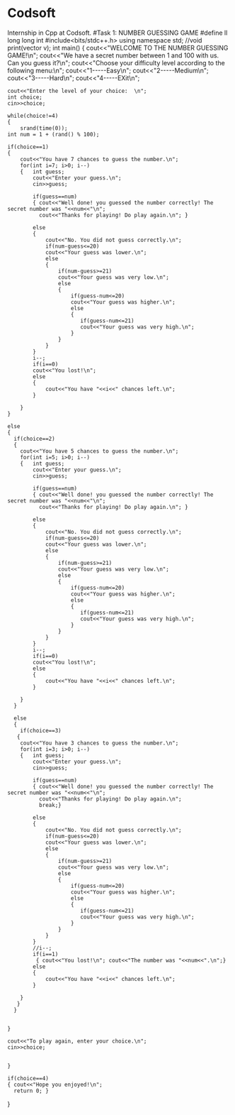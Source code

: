 # Codsoft
Internship in Cpp at Codsoft.
#Task 1: NUMBER GUESSING GAME
#define ll long long int 
#include<bits/stdc++.h>
using namespace std;
//void print(vector<int> v);
int main()
{
    cout<<"WELCOME TO THE NUMBER GUESSING GAME!\n";
    cout<<"We have a secret number between 1 and 100 with us. Can you guess it?\n";
    cout<<"Choose your difficulty level according to the following menu:\n";
    cout<<"1-----Easy\n";
    cout<<"2-----Medium\n";
    cout<<"3-----Hard\n";
    cout<<"4-----EXit\n";
    
    cout<<"Enter the level of your choice:  \n";
    int choice;
    cin>>choice;
    
    while(choice!=4)
    {
        srand(time(0));
    int num = 1 + (rand() % 100);
    
    if(choice==1)
    {
        cout<<"You have 7 chances to guess the number.\n";
        for(int i=7; i>0; i--)
        {   int guess;
            cout<<"Enter your guess.\n";
            cin>>guess;
            
            if(guess==num)
            { cout<<"Well done! you guessed the number correctly! The secret number was "<<num<<"\n";
              cout<<"Thanks for playing! Do play again.\n"; }
              
            else
            {
                cout<<"No. You did not guess correctly.\n";
                if(num-guess<=20)
                cout<<"Your guess was lower.\n";
                else
                {
                    if(num-guess>=21)
                    cout<<"Your guess was very low.\n";
                    else
                    {
                        if(guess-num<=20)
                        cout<<"Your guess was higher.\n";
                        else
                        {
                           if(guess-num<=21)
                           cout<<"Your guess was very high.\n";
                        }
                    }
                }
            }
            i--;
            if(i==0)
            cout<<"You lost!\n";
            else
            {
                cout<<"You have "<<i<<" chances left.\n";
            }
              
        }
    }
    
    else
    {
      if(choice==2)
      {
        cout<<"You have 5 chances to guess the number.\n";
        for(int i=5; i>0; i--)
        {   int guess;
            cout<<"Enter your guess.\n";
            cin>>guess;
            
            if(guess==num)
            { cout<<"Well done! you guessed the number correctly! The secret number was "<<num<<"\n";
              cout<<"Thanks for playing! Do play again.\n"; }
              
            else
            {
                cout<<"No. You did not guess correctly.\n";
                if(num-guess<=20)
                cout<<"Your guess was lower.\n";
                else
                {
                    if(num-guess>=21)
                    cout<<"Your guess was very low.\n";
                    else
                    {
                        if(guess-num<=20)
                        cout<<"Your guess was higher.\n";
                        else
                        {
                           if(guess-num<=21)
                           cout<<"Your guess was very high.\n";
                        }
                    }
                }
            }
            i--;
            if(i==0)
            cout<<"You lost!\n";
            else
            {
                cout<<"You have "<<i<<" chances left.\n";
            }
              
        }
      }
      
      else
      {
        if(choice==3)
       {
        cout<<"You have 3 chances to guess the number.\n";
        for(int i=3; i>0; i--)
        {   int guess;
            cout<<"Enter your guess.\n";
            cin>>guess;
            
            if(guess==num)
            { cout<<"Well done! you guessed the number correctly! The secret number was "<<num<<"\n";
              cout<<"Thanks for playing! Do play again.\n";
              break;}
              
            else
            {
                cout<<"No. You did not guess correctly.\n";
                if(num-guess<=20)
                cout<<"Your guess was lower.\n";
                else
                {
                    if(num-guess>=21)
                    cout<<"Your guess was very low.\n";
                    else
                    {
                        if(guess-num<=20)
                        cout<<"Your guess was higher.\n";
                        else
                        {
                           if(guess-num<=21)
                           cout<<"Your guess was very high.\n";
                        }
                    }
                }
            }
            //i--;
            if(i==1)
             { cout<<"You lost!\n"; cout<<"The number was "<<num<<".\n";}
            else
            {
                cout<<"You have "<<i<<" chances left.\n";
            }
              
        }
       }
      }
    
    
    }
    
    cout<<"To play again, enter your choice.\n";
    cin>>choice;
    
   
    }
    
    if(choice==4)
    { cout<<"Hope you enjoyed!\n";
      return 0; }
    
}

